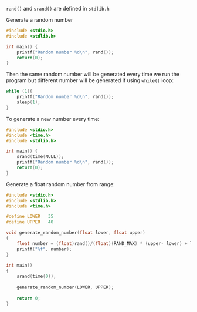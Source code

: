 ``rand()`` and ``srand()`` are defined in ``stdlib.h``

Generate a random number

```c
#include <stdio.h>
#include <stdlib.h>

int main() {
    printf("Random number %d\n", rand());
    return(0);
}
```

Then the same random number will be generated every time we run the program but different number will be generated if using ``while()`` loop:

```c
while (1){
    printf("Random number %d\n", rand());
	sleep(1);
}
```

To generate a new number every time:

```c
#include <stdio.h>
#include <time.h>
#include <stdlib.h>

int main() {
    srand(time(NULL));
    printf("Random number %d\n", rand());
    return(0);
}
```

Generate a float random number from range:

```c
#include <stdio.h>
#include <stdlib.h>
#include <time.h>

#define LOWER 	35
#define UPPER	40

void generate_random_number(float lower, float upper)
{
	float number = (float)rand()/(float)(RAND_MAX) * (upper- lower) + lower;
	printf("%f", number);
}
  
int main()
{ 
    srand(time(0));
  
    generate_random_number(LOWER, UPPER);
  
    return 0;
}
```
